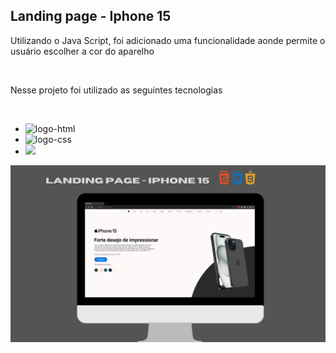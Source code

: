 
<h2> Landing page - Iphone 15 </h2>

<p> Utilizando o Java Script, foi adicionado uma funcionalidade aonde permite o usuário escolher a cor do aparelho </p>
  
<br>
<p> Nesse projeto foi utilizado as seguintes tecnologias </p>
<br>

- <img src= "https://img.shields.io/badge/HTML-239120?style=for-the-badge&logo=html5&logoColor=white" alt=logo-html />
 
- <img src= "https://img.shields.io/badge/CSS-239120?&style=for-the-badge&logo=css3&logoColor=white" alt=logo-css />


- <img src= "https://img.shields.io/badge/JavaScript-F7DF1E?style=for-the-badge&logo=javascript&logoColor=black" />

<img src= "https://github.com/Filipeelopess98/Landing-page-Iphone-15/blob/main/Assents/Landing%20page.png?raw=true"  />
